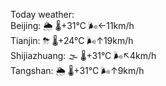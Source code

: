 Today weather:  
Beijing: 🌦   🌡️+31°C 🌬️←11km/h  
Tianjin: ⛈   🌡️+24°C 🌬️↑19km/h  
Shijiazhuang: 🌫  🌡️+31°C 🌬️↖4km/h  
Tangshan: 🌦   🌡️+31°C 🌬️↑9km/h  
